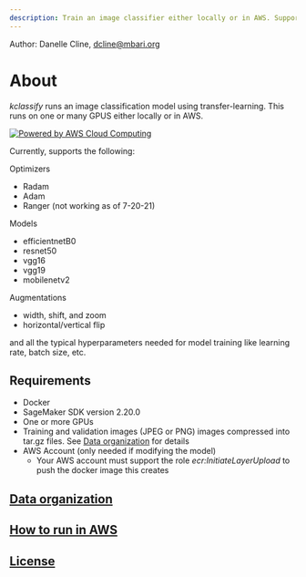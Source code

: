 ```yaml
---
description: Train an image classifier either locally or in AWS. Supports Resnet50, EfficientNetB0, VGG16, VGG19 or MobileNetV2 models
---
```


Author: Danelle Cline, [dcline@mbari.org](mailto:dcline@mbari.org)

# About

*kclassify* runs an image classification model using transfer-learning.  This runs on one or many GPUS either locally or in AWS.

<a href="https://aws.amazon.com/what-is-cloud-computing"><img src="https://d0.awsstatic.com/logos/powered-by-aws.png" alt="Powered by AWS Cloud Computing"></a>

Currently, supports the following:

Optimizers

* Radam
* Adam
* Ranger (not working as of 7-20-21)

Models

* efficientnetB0
* resnet50
* vgg16
* vgg19
* mobilenetv2

Augmentations

* width, shift, and zoom
* horizontal/vertical flip

and all the typical hyperparameters needed for model training like learning rate,  batch size, etc.

## Requirements
- Docker
- SageMaker SDK version 2.20.0
- One or more GPUs
- Training and validation images (JPEG or PNG) images compressed into tar.gz files. See [Data organization](data.md) for details 
- AWS Account (only needed if modifying the model)
    - Your AWS account must support the role *ecr:InitiateLayerUpload* to push the docker image this creates 

## [Data organization](data.md)
## [How to run in AWS](run_aws.md)
## [License](http://www.gnu.org/licenses/gpl-3.0.en.html)
